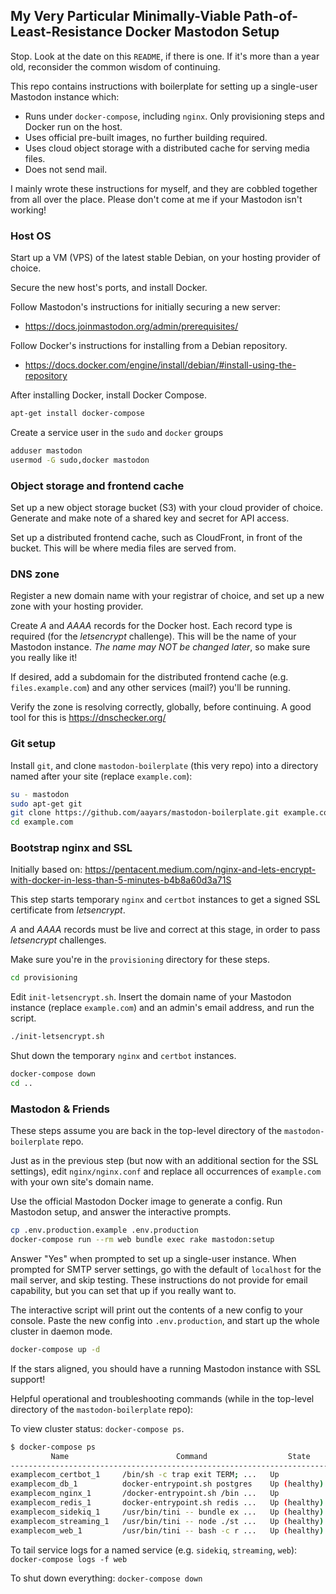 ## My Very Particular Minimally-Viable Path-of-Least-Resistance Docker Mastodon Setup

Stop. Look at the date on this `README`, if there is one. If it's more than a year old, reconsider the common wisdom of continuing.

This repo contains instructions with boilerplate for setting up a single-user Mastodon instance which:

* Runs under `docker-compose`, including `nginx`. Only provisioning steps and Docker run on the host.
* Uses official pre-built images, no further building required.
* Uses cloud object storage with a distributed cache for serving media files.
* Does not send mail.

I mainly wrote these instructions for myself, and they are cobbled together from all over the place. Please don't come at me if your Mastodon isn't working!

### Host OS

Start up a VM (VPS) of the latest stable Debian, on your hosting provider of choice.

Secure the new host's ports, and install Docker.

Follow Mastodon's instructions for initially securing a new server:
  - https://docs.joinmastodon.org/admin/prerequisites/

Follow Docker's instructions for installing from a Debian repository.
  - https://docs.docker.com/engine/install/debian/#install-using-the-repository

After installing Docker, install Docker Compose.

```sh
apt-get install docker-compose
```

Create a service user in the `sudo` and `docker` groups

```sh
adduser mastodon
usermod -G sudo,docker mastodon
```

### Object storage and frontend cache

Set up a new object storage bucket (S3) with your cloud provider of choice. Generate and make note of a shared key and secret for API access.

Set up a distributed frontend cache, such as CloudFront, in front of the bucket. This will be where media files are served from.


### DNS zone

Register a new domain name with your registrar of choice, and set up a new zone with your hosting provider.

Create *A* and *AAAA* records for the Docker host. Each record type is required (for the *letsencrypt* challenge). This will be the name of your Mastodon instance. *The name may NOT be changed later*, so make sure you really like it!

If desired, add a subdomain for the distributed frontend cache (e.g. `files.example.com`) and any other services (mail?) you'll be running.

Verify the zone is resolving correctly, globally, before continuing. A good tool for this is https://dnschecker.org/


### Git setup

Install `git`, and clone `mastodon-boilerplate` (this very repo) into a directory named after your site (replace `example.com`):

```sh
su - mastodon
sudo apt-get git
git clone https://github.com/aayars/mastodon-boilerplate.git example.com
cd example.com
```


### Bootstrap nginx and SSL

Initially based on:
  https://pentacent.medium.com/nginx-and-lets-encrypt-with-docker-in-less-than-5-minutes-b4b8a60d3a71S

This step starts temporary `nginx` and `certbot` instances to get a signed SSL certificate from *letsencrypt*.

*A* and *AAAA* records must be live and correct at this stage, in order to pass *letsencrypt* challenges.

Make sure you're in the `provisioning` directory for these steps.

```sh
cd provisioning
```

Edit `init-letsencrypt.sh`. Insert the domain name of your Mastodon instance (replace `example.com`) and an admin's email address, and run the script.

```sh
./init-letsencrypt.sh
```

Shut down the temporary `nginx` and `certbot` instances.

```sh
docker-compose down
cd ..
```


### Mastodon &amp; Friends

These steps assume you are back in the top-level directory of the `mastodon-boilerplate` repo.

Just as in the previous step (but now with an additional section for the SSL settings), edit `nginx/nginx.conf` and replace all occurrences of `example.com` with your own site's domain name.

Use the official Mastodon Docker image to generate a config. Run Mastodon setup, and answer the interactive prompts.

```sh
cp .env.production.example .env.production
docker-compose run --rm web bundle exec rake mastodon:setup
```

Answer "Yes" when prompted to set up a single-user instance. When prompted for SMTP server settings, go with the default of `localhost` for the mail server, and skip testing. These instructions do not provide for email capability, but you can set that up if you really want to.

The interactive script will print out the contents of a new config to your console. Paste the new config into `.env.production`, and start up the whole cluster in daemon mode.

```sh
docker-compose up -d
```

If the stars aligned, you should have a running Mastodon instance with SSL support!

Helpful operational and troubleshooting commands (while in the top-level directory of the `mastodon-boilerplate` repo):

To view cluster status: `docker-compose ps`.

```sh
$ docker-compose ps
         Name                        Command                  State                        Ports
------------------------------------------------------------------------------------------------------------------
examplecom_certbot_1     /bin/sh -c trap exit TERM; ...   Up             443/tcp, 80/tcp
examplecom_db_1          docker-entrypoint.sh postgres    Up (healthy)
examplecom_nginx_1       /docker-entrypoint.sh /bin ...   Up             0.0.0.0:443->443/tcp, 0.0.0.0:80->80/tcp
examplecom_redis_1       docker-entrypoint.sh redis ...   Up (healthy)
examplecom_sidekiq_1     /usr/bin/tini -- bundle ex ...   Up (healthy)   3000/tcp, 4000/tcp
examplecom_streaming_1   /usr/bin/tini -- node ./st ...   Up (healthy)   3000/tcp, 4000/tcp
examplecom_web_1         /usr/bin/tini -- bash -c r ...   Up (healthy)   3000/tcp, 4000/tcp
```

To tail service logs for a named service (e.g. `sidekiq`, `streaming`, `web`): `docker-compose logs -f web`

To shut down everything: `docker-compose down`
